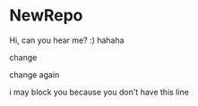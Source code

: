 # NewRepo

Hi, can you hear me? :)
hahaha

change

change again

i may block you because you don't have this line